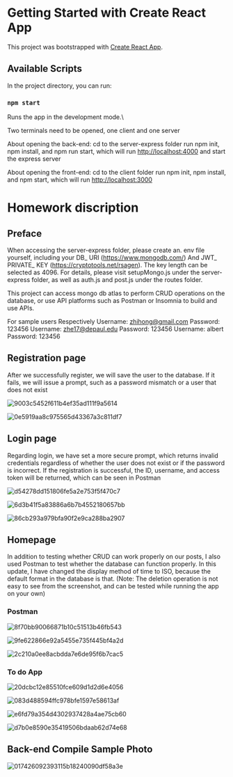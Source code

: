 # Getting Started with Create React App

This project was bootstrapped with [Create React App](https://github.com/facebook/create-react-app).

## Available Scripts

In the project directory, you can run:

### `npm start`

Runs the app in the development mode.\

Two terminals need to be opened, one client and one server

About opening the back-end: cd to the server-express folder 
run npm init, npm install, and npm run start, which will run [http://localhost:4000](http://localhost:4000) and start the express server

About opening the front-end: cd to the client folder
run npm init, npm install, and npm start, which will run [http://localhost:3000](http://localhost:3000)

# Homework discription

## Preface

When accessing the server-express folder, please create an. env file yourself, including your DB_ URI (https://www.mongodb.com/)
And JWT_ PRIVATE_ KEY (https://cryptotools.net/rsagen). The key length can be selected as 4096. 
For details, please visit setupMongo.js under the server-express folder, as well as auth.js and post.js under the routes folder.

This project can access mongo db atlas to perform CRUD operations on the database, or use API platforms such as Postman or Insomnia to build and use APIs.

For sample users
Respectively
Username: zhihong@gmail.com Password: 123456
Username: zhe17@depaul.edu Password: 123456
Username: albert Password: 123456


## Registration page

After we successfully register, we will save the user to the database. If it fails, we will issue a prompt, such as a password mismatch or a user that does not exist

![9003c5452f611b4ef35ad111f9a5614](https://github.com/Zhihong9863/CSC436-Web-Application/assets/129224800/296d6b73-2d31-4307-84e1-098e846c0993)

![0e5919aa8c975565d43367a3c811df7](https://github.com/Zhihong9863/CSC436-Web-Application/assets/129224800/1f819393-0e80-48d7-88fb-91021631aca3)



## Login page

Regarding login, we have set a more secure prompt, which returns invalid credentials regardless of whether the user does not exist or if the password is incorrect. 
If the registration is successful, the ID, username, and access token will be returned, which can be seen in Postman

![d54278dd151806fe5a2e753f5f470c7](https://github.com/Zhihong9863/CSC436-Web-Application/assets/129224800/6c3119fb-78b2-47af-a5cc-9149d6362c5c)

![6d3b41f5a83886a6b7b4552180657bb](https://github.com/Zhihong9863/CSC436-Web-Application/assets/129224800/ae661ff4-8fa8-4863-ae16-7af0135943f2)

![86cb293a979bfa90f2e9ca288ba2907](https://github.com/Zhihong9863/CSC436-Web-Application/assets/129224800/8d91a33b-67f5-4f43-97b8-2bc821509e9e)




## Homepage

In addition to testing whether CRUD can work properly on our posts, I also used Postman to test whether the database can function properly. 
In this update, I have changed the display method of time to ISO, because the default format in the database is that.
(Note: The deletion operation is not easy to see from the screenshot, and can be tested while running the app on your own)

### Postman
![8f70bb90066871b10c51513b46fb543](https://github.com/Zhihong9863/CSC436-Web-Application/assets/129224800/9fd06742-5ef1-471c-ad6c-96c03fb43a55)

![9fe622866e92a5455e735f445bf4a2d](https://github.com/Zhihong9863/CSC436-Web-Application/assets/129224800/083e3636-0148-44ad-a0e9-c24b23602d54)

![2c210a0ee8acbdda7e6de95f6b7cac5](https://github.com/Zhihong9863/CSC436-Web-Application/assets/129224800/b976ac8c-e652-4d39-b70f-eb4fefd41a5f)

### To do App
![20dcbc12e85510fce609d1d2d6e4056](https://github.com/Zhihong9863/CSC436-Web-Application/assets/129224800/11cf70da-5c9e-42cd-b218-276d388d2235)

![083d488594ffc978bfe1597e58613af](https://github.com/Zhihong9863/CSC436-Web-Application/assets/129224800/ffb747d8-f0cf-48e3-a7d0-2120b436c61a)

![e6fd79a354d4302937428a4ae75cb60](https://github.com/Zhihong9863/CSC436-Web-Application/assets/129224800/167776f0-5f8b-463a-9878-799d256348e2)

![d7b0e8590e35419506bdaab62d74e68](https://github.com/Zhihong9863/CSC436-Web-Application/assets/129224800/7ab6ed59-b1ab-416f-a515-75fb3ccf86bc)



## Back-end Compile Sample Photo

![017426092393115b18240090df58a3e](https://github.com/Zhihong9863/CSC436-Web-Application/assets/129224800/d156c092-8b2d-43d4-a65c-3ed345cf8af9)


